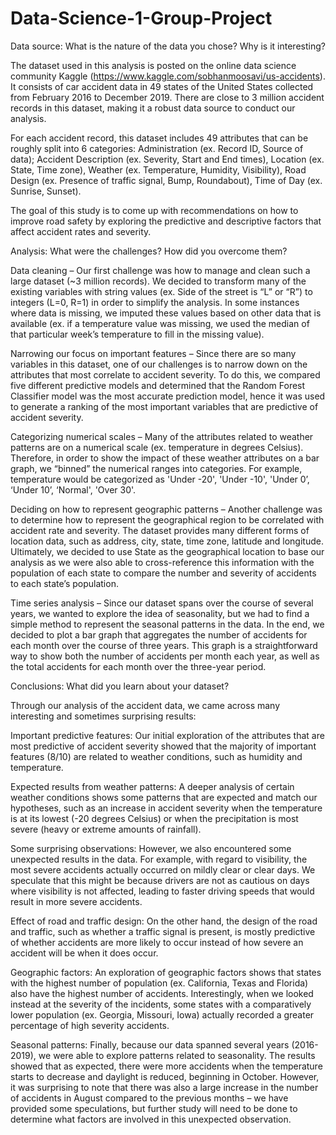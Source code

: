 # Data-Science-1-Group-Project

Data source: What is the nature of the data you chose? Why is it interesting? 

The dataset used in this analysis is posted on the online data science community Kaggle (https://www.kaggle.com/sobhanmoosavi/us-accidents).  It consists of car accident data in 49 states of the United States collected from February 2016 to December 2019.  There are close to 3 million accident records in this dataset, making it a robust data source to conduct our analysis.  

For each accident record, this dataset includes 49 attributes that can be roughly split into 6 categories:  Administration (ex. Record ID, Source of data); Accident Description (ex. Severity, Start and End times), Location (ex. State, Time zone), Weather (ex. Temperature, Humidity, Visibility), Road Design (ex. Presence of traffic signal, Bump, Roundabout), Time of Day (ex. Sunrise, Sunset). 

The goal of this study is to come up with recommendations on how to improve road safety by exploring the predictive and descriptive factors that affect accident rates and severity.   

 

Analysis: What were the challenges? How did you overcome them? 

Data cleaning – Our first challenge was how to manage and clean such a large dataset (~3 million records).  We decided to transform many of the existing variables with string values (ex. Side of the street is “L” or “R”) to integers (L=0, R=1) in order to simplify the analysis.  In some instances where data is missing, we imputed these values based on other data that is available (ex. if a temperature value was missing, we used the median of that particular week’s temperature to fill in the missing value).   

Narrowing our focus on important features – Since there are so many variables in this dataset, one of our challenges is to narrow down on the attributes that most correlate to accident severity.  To do this, we compared five different predictive models and determined that the Random Forest Classifier model was the most accurate prediction model, hence it was used to generate a ranking of the most important variables that are predictive of accident severity.   

Categorizing numerical scales – Many of the attributes related to weather patterns are on a numerical scale (ex. temperature in degrees Celsius).  Therefore, in order to show the impact of these weather attributes on a bar graph, we “binned” the numerical ranges into categories.  For example, temperature would be categorized as 'Under -20', 'Under -10', 'Under 0’, ‘Under 10’, ‘Normal', 'Over 30'.   

Deciding on how to represent geographic patterns – Another challenge was to determine how to represent the geographical region to be correlated with accident rate and severity.  The dataset provides many different forms of location data, such as address, city, state, time zone, latitude and longitude.  Ultimately, we decided to use State as the geographical location to base our analysis as we were also able to cross-reference this information with the population of each state to compare the number and severity of accidents to each state’s population.  

Time series analysis – Since our dataset spans over the course of several years, we wanted to explore the idea of seasonality, but we had to find a simple method to represent the seasonal patterns in the data.  In the end, we decided to plot a bar graph that aggregates the number of accidents for each month over the course of three years.  This graph is a straightforward way to show both the number of accidents per month each year, as well as the total accidents for each month over the three-year period. 

 

Conclusions: What did you learn about your dataset? 

Through our analysis of the accident data, we came across many interesting and sometimes surprising results:   

Important predictive features:  Our initial exploration of the attributes that are most predictive of accident severity showed that the majority of important features (8/10) are related to weather conditions, such as humidity and temperature.   

Expected results from weather patterns:  A deeper analysis of certain weather conditions shows some patterns that are expected and match our hypotheses, such as an increase in accident severity when the temperature is at its lowest (-20 degrees Celsius) or when the precipitation is most severe (heavy or extreme amounts of rainfall).  

Some surprising observations:  However, we also encountered some unexpected results in the data.  For example, with regard to visibility, the most severe accidents actually occurred on mildly clear or clear days.  We speculate that this might be because drivers are not as cautious on days where visibility is not affected, leading to faster driving speeds that would result in more severe accidents.   

Effect of road and traffic design:  On the other hand, the design of the road and traffic, such as whether a traffic signal is present, is mostly predictive of whether accidents are more likely to occur instead of how severe an accident will be when it does occur. 

Geographic factors:  An exploration of geographic factors shows that states with the highest number of population (ex. California, Texas and Florida) also have the highest number of accidents.  Interestingly, when we looked instead at the severity of the incidents, some states with a comparatively lower population (ex. Georgia, Missouri, Iowa) actually recorded a greater percentage of high severity accidents.   

Seasonal patterns:  Finally, because our data spanned several years (2016-2019), we were able to explore patterns related to seasonality.  The results showed that as expected, there were more accidents when the temperature starts to decrease and daylight is reduced, beginning in October.  However, it was surprising to note that there was also a large increase in the number of accidents in August compared to the previous months – we have provided some speculations, but further study will need to be done to determine what factors are involved in this unexpected observation. 

 
